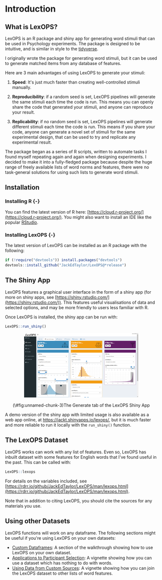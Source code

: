 # Introduction

## What is LexOPS?

LexOPS is an R package and shiny app for generating word stimuli that can be used in Psychology experiments. The package is designed to be intuitive, and is similar in style to the [tidyverse](https://www.tidyverse.org/).

I originally wrote the package for generating word stimuli, but it can be used to generate matched items from any database of features.

Here are 3 main advantages of using LexOPS to generate your stimuli:

1. **Speed**: It's just much faster than creating well-controlled stimuli manually.

2. **Reproducibility**: if a random seed is set, LexOPS pipelines will generate the same stimuli each time the code is run. This means you can openly share the code that generated your stimuli, and anyone can reproduce your result.

3. **Replicability**: if no random seed is set, LexOPS pipelines will generate different stimuli each time the code is run. This means if you share your code, anyone can generate a novel set of stimuli for the same experimental design, that can be used to try and replicate any experimental result.

The package began as a series of R scripts, written to automate tasks I found myself repeating again and again when designing experiments. I decided to make it into a fully-fledged package because despite the huge range of freely available lists of word norms and features, there were no task-general solutions for using such lists to generate word stimuli.

## Installation

### Installing R {-}

You can find the latest version of R here: [https://cloud.r-project.org/](https://cloud.r-project.org/). You might also want to install an IDE like the popular [RStudio](https://www.rstudio.com/products/rstudio/).

### Installing LexOPS {-}

The latest version of LexOPS can be installed as an R package with the following:


```r
if (!require("devtools")) install.packages("devtools")
devtools::install_github("JackEdTaylor/LexOPS@*release")
```

## The Shiny App

LexOPS features a graphical user interface in the form of a shiny app (for more on shiny apps, see [https://shiny.rstudio.com/](https://shiny.rstudio.com/)). This features useful visualisations of data and selected options, and may be more friendly to users less familiar with R.

Once LexOPS is installed, the shiny app can be run with:


```r
LexOPS::run_shiny()
```

<div class="figure" style="text-align: center">
<img src="./images/shiny-preview.png" alt="The Generate tab of the LexOPS Shiny App" width="75%" height="75%" />
<p class="caption">(\#fig:unnamed-chunk-3)The Generate tab of the LexOPS Shiny App</p>
</div>

<div class="info">
<p>A demo version of the shiny app with limited usage is also available as a web app online, at <a href="https://jackt.shinyapps.io/lexops/">https://jackt.shinyapps.io/lexops/</a>, but it is much faster and more reliable to run it locally with the <code>run_shiny()</code> function.</p>
</div>

## The LexOPS Dataset

LexOPS works can work with any list of features. Even so, LexOPS has inbuilt dataset with some features for English words that I've found useful in the past. This can be called with:


```r
LexOPS::lexops
```

For details on the variables included, see [https://rdrr.io/github/JackEdTaylor/LexOPS/man/lexops.html](https://rdrr.io/github/JackEdTaylor/LexOPS/man/lexops.html).

Note that in addition to citing LexOPS, you should cite the sources for any materials you use.

## Using other Datasets

LexOPS functions will work on any dataframe. The following sections might be useful if you're using LexOPS on your own datasets:

* [Custom Dataframes](the-generate-pipeline.html#custom-dataframes): A section of the walkthrough showing how to use LexOPS on your own dataset.
* [Applications to Participant Selection](vignettes/participant-selection.html): A vignette showing how you can use a dataset which has nothing to do with words.
* [Using Data from Custom Sources](vignettes/custom-data.html): A vignette showing how you can join the LexOPS dataset to other lists of word features.

